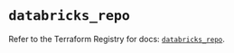 # `databricks_repo`

Refer to the Terraform Registry for docs: [`databricks_repo`](https://registry.terraform.io/providers/databricks/databricks/1.75.0/docs/resources/repo).
